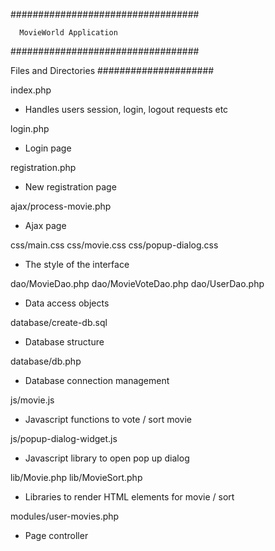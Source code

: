 ##################################

      MovieWorld Application

##################################


Files and Directories
#####################

index.php
* Handles users session, login, logout requests etc

login.php
* Login page

registration.php
* New registration page

ajax/process-movie.php
* Ajax page

css/main.css
css/movie.css
css/popup-dialog.css
* The style of the interface

dao/MovieDao.php
dao/MovieVoteDao.php
dao/UserDao.php
* Data access objects 

database/create-db.sql
* Database structure

database/db.php
* Database connection management

js/movie.js
* Javascript functions to vote / sort movie
 
js/popup-dialog-widget.js
* Javascript library to open pop up dialog

lib/Movie.php
lib/MovieSort.php
* Libraries to render HTML elements for movie / sort

modules/user-movies.php
* Page controller


